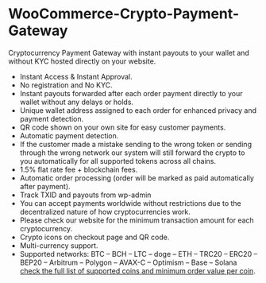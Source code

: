 # WooCommerce-Crypto-Payment-Gateway
Cryptocurrency Payment Gateway with instant payouts to your wallet and without KYC hosted directly on your website.


* Instant Access & Instant Approval.
* No registration and No KYC.
* Instant payouts forwarded after each order payment directly to your wallet without any delays or holds.
* Unique wallet address assigned to each order for enhanced privacy and payment detection.
* QR code shown on your own site for easy customer payments.
* Automatic payment detection.
* If the customer made a mistake sending to the wrong token or sending through the wrong network our system will still forward the crypto to you automatically for all supported tokens across all chains.
* 1.5% flat rate fee + blockchain fees.
* Automatic order processing (order will be marked as paid automatically after payment).
* Track TXID and payouts from wp-admin
* You can accept payments worldwide without restrictions due to the decentralized nature of how cryptocurrencies work.
* Please check our website for the minimum transaction amount for each cryptocurrency.
* Crypto icons on checkout page and QR code.
* Multi-currency support.
* Supported networks: BTC – BCH – LTC – doge – ETH – TRC20 – ERC20 – BEP20 – Arbitrum – Polygon – AVAX-C – Optimism – Base – Solana [check the full list of supported coins and minimum order value per coin](https://paygate.to/crypto-payment-gateway-no-kyc-instant-payouts/#minimumorder).
